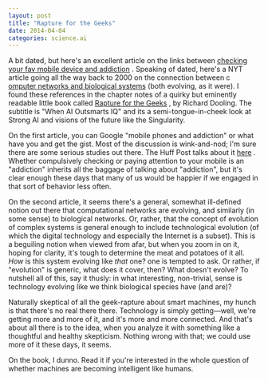 ```yaml
---
layout: post
title: "Rapture for the Geeks"
date: 2014-04-04
categories: science.ai
---
```


A bit dated, but here's an excellent article on the links between [checking
your fav mobile device and
addiction](http://www.nytimes.com/2007/04/22/weekinreview/22richtel.html?_r=0) .
 Speaking of dated, here's a NYT article going all the way back to 2000 on the
connection between c [omputer networks and biological
systems](http://www.nytimes.com/2007/04/22/weekinreview/22richtel.html?_r=0) 
(both evolving, as it were). I found these references in the chapter notes of a
quirky but eminently readable little book called [Rapture for the
Geeks](http://www.amazon.com/Rapture-Geeks-When-AI-Outsmarts/dp/0307405265) , by
Richard Dooling. The subtitle is "When AI Outsmarts IQ" and its a
semi-tongue-in-cheek look at Strong AI and visions of the future like the
Singularity.

On the first article, you can Google "mobile phones and addiction" or what have
you and get the gist. Most of the discussion is wink-and-nod; I'm sure there
are some serious studies out there. The Huff Post talks about it 
[here](http://www.huffingtonpost.com/karen-s-exkorn/put-your-cellphone-in-the_b_4296538.html)
. Whether compulsively checking or paying attention to your mobile is an
"addiction" inherits all the baggage of talking about "addiction", but it's
clear enough these days that many of us would be happier if we engaged in that
sort of behavior less often. 

On the second article, it seems there's a general, somewhat ill-defined notion
out there that computational networks are evolving, and similarly (in some
sense) to biological networks. Or, rather, that the concept of evolution of
complex systems is general enough to include technological evolution (of which
the digital technology and especially the Internet is a subset). This is a
beguiling notion when viewed from afar, but when you zoom in on it, hoping for
clarity, it's tough to determine the meat and potatoes of it all. _How_ is
this system evolving like _that_ one? one is tempted to ask. Or rather, if
"evolution" is generic, what does it cover, then? What doesn't evolve? To
nutshell all of this, say it thusly: in what interesting, non-trivial, sense is
technology evolving like we think biological species have (and are)? 

Naturally skeptical of all the geek-rapture about smart machines, my hunch is
that there's no real there there. Technology is simply getting&mdash;well,
we're getting more and more of it, and it's more and more connected. And that's
about all there is to the idea, when you analyze it with something like a
thoughtful and healthy skepticism. Nothing wrong with that; we could use more
of it these days, it seems.

On the book, I dunno. Read it if you're interested in the whole question of
whether machines are becoming intelligent like humans.